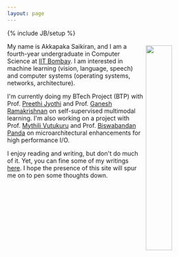 ```yaml
---
layout: page
---
```

{% include JB/setup %}

<img style="float: right; width: 35%; padding: 6px;" src=" {{ site.url }}/assets/images/me.jpeg">

My name is Akkapaka Saikiran, and I am a fourth-year undergraduate in Computer Science at [IIT Bombay](https://www.cse.iitb.ac.in/).
I am interested in machine learning (vision, language, speech) and computer systems (operating systems, networks, architecture).

I'm currently doing my BTech Project (BTP) with Prof. [Preethi Jyothi](https://www.cse.iitb.ac.in/~pjyothi/) and Prof. [Ganesh Ramakrishnan](https://www.cse.iitb.ac.in/~ganesh/) on self-supervised multimodal learning. I'm also working on a project with Prof. [Mythili Vutukuru](https://www.cse.iitb.ac.in/~mythili/) and Prof. [Biswabandan Panda](https://www.cse.iitb.ac.in/~biswa/) on microarchitectural enhancements for high performance I/O. 


I enjoy reading and writing, but don't do much of it. Yet, you can fine some of my writings [here](https://akkapakasaikiran.github.io/archive.html).
I hope the presence of this site will spur me on to pen some thoughts down. 


